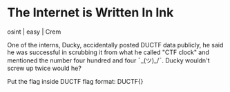 # The Internet is Written In Ink

osint | easy  | Crem

One of the interns, Ducky, accidentally posted DUCTF data publicly, he said he was successful in scrubbing it from what he called "CTF clock" and mentioned the number four hundred and four ¯\_(ツ)_/¯. 
Ducky wouldn't screw up twice would he?

Put the flag inside DUCTF flag format: DUCTF{<FLAG>}


